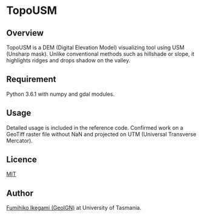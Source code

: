 TopoUSM
====

## Overview
TopoUSM is a DEM (Digital Elevation Model) visualizing tool using USM (Unsharp mask).
Unlike conventional methods such as hillshade or slope, it highlights ridges and drops shadow on the valley. 

## Requirement
Python 3.6.1 with numpy and gdal modules.

## Usage
Detailed usage is included in the reference code.
Confirmed work on a GeoTiff raster file without NaN and projected on UTM (Universal Transverse Mercator).

## Licence
[MIT](https://github.com/tcnksm/tool/blob/master/LICENCE)

## Author
[Fumihiko Ikegami (GeoIGN)](https://sites.google.com/view/fikegami/) at University of Tasmania.



